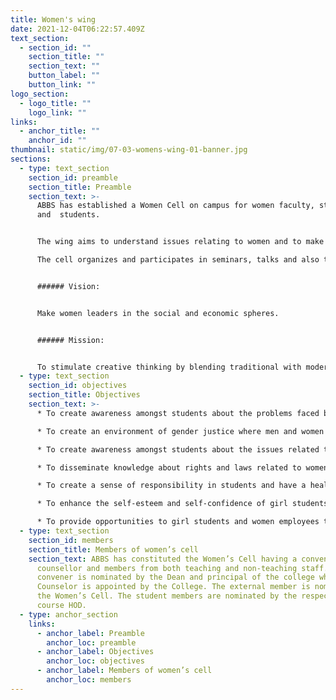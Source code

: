 ```yaml
---
title: Women's wing
date: 2021-12-04T06:22:57.409Z
text_section:
  - section_id: ""
    section_title: ""
    section_text: ""
    button_label: ""
    button_link: ""
logo_section:
  - logo_title: ""
    logo_link: ""
links:
  - anchor_title: ""
    anchor_id: ""
thumbnail: static/img/07-03-womens-wing-01-banner.jpg
sections:
  - type: text_section
    section_id: preamble
    section_title: Preamble
    section_text: >-
      ABBS has established a Women Cell on campus for women faculty, staff
      and  students. 


      The wing aims to understand issues relating to women and to make the campus a safe place for them by creating awareness of their rights and duties. 

      The cell organizes and participates in seminars, talks and also takes up women’s issues and problems. It also provides a platform for women to share their experiences and to suggest ways to improve and empower themselves.


      ###### Vision:


      Make women leaders in the social and economic spheres. 


      ###### Mission:


      To stimulate creative thinking by blending traditional with modern values.
  - type: text_section
    section_id: objectives
    section_title: Objectives
    section_text: >-
      * To create awareness amongst students about the problems faced by women 

      * To create an environment of gender justice where men and women work together

      * To create awareness amongst students about the issues related to women and young girls

      * To disseminate knowledge about rights and laws related to women.

      * To create a sense of responsibility in students and have a healthy study and work culture in ABBS

      * To enhance the self-esteem and self-confidence of girl students, women faculty and staff of ABBS

      * To provide opportunities to girl students and women employees to participate in and interact at conferences etc, related to gender issues.
  - type: text_section
    section_id: members
    section_title: Members of women’s cell
    section_text: ABBS has constituted the Women’s Cell having a convener,
      counsellor and members from both teaching and non-teaching staff. The
      convener is nominated by the Dean and principal of the college while the
      Counselor is appointed by the College. The external member is nominated by
      the Women’s Cell. The student members are nominated by the respective
      course HOD.
  - type: anchor_section
    links:
      - anchor_label: Preamble
        anchor_loc: preamble
      - anchor_label: Objectives
        anchor_loc: objectives
      - anchor_label: Members of women’s cell
        anchor_loc: members
---
```

